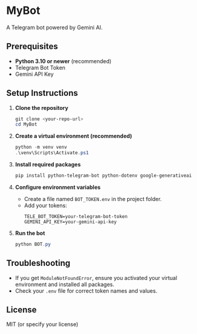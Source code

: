 # MyBot

A Telegram bot powered by Gemini AI.

## Prerequisites

- **Python 3.10 or newer** (recommended)
- Telegram Bot Token
- Gemini API Key

## Setup Instructions

1. **Clone the repository**
   ```powershell
   git clone <your-repo-url>
   cd MyBot
   ```

2. **Create a virtual environment (recommended)**
   ```powershell
   python -m venv venv
   .\venv\Scripts\Activate.ps1
   ```

3. **Install required packages**
   ```powershell
   pip install python-telegram-bot python-dotenv google-generativeai
   ```

4. **Configure environment variables**
   - Create a file named `BOT_TOKEN.env` in the project folder.
   - Add your tokens:
     ```env
     TELE_BOT_TOKEN=your-telegram-bot-token
     GEMINI_API_KEY=your-gemini-api-key
     ```

5. **Run the bot**
   ```powershell
   python BOT.py
   ```

## Troubleshooting

- If you get `ModuleNotFoundError`, ensure you activated your virtual environment and installed all packages.
- Check your `.env` file for correct token names and values.

## License

MIT (or specify your license)
